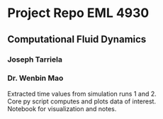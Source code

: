 # Project Repo EML 4930
## Computational Fluid Dynamics
### Joseph Tarriela
### Dr. Wenbin Mao

Extracted time values from simulation runs 1 and 2. <br>
Core py script computes and plots data of interest. <br>
Notebook for visualization and notes. <br>
